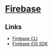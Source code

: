 # [Firebase](https://firebase.google.com/)

## Links

- [Firebase CLI](https://github.com/firebase/firebase-tools)
- [Firebase iOS SDK](https://github.com/firebase/firebase-ios-sdk)
